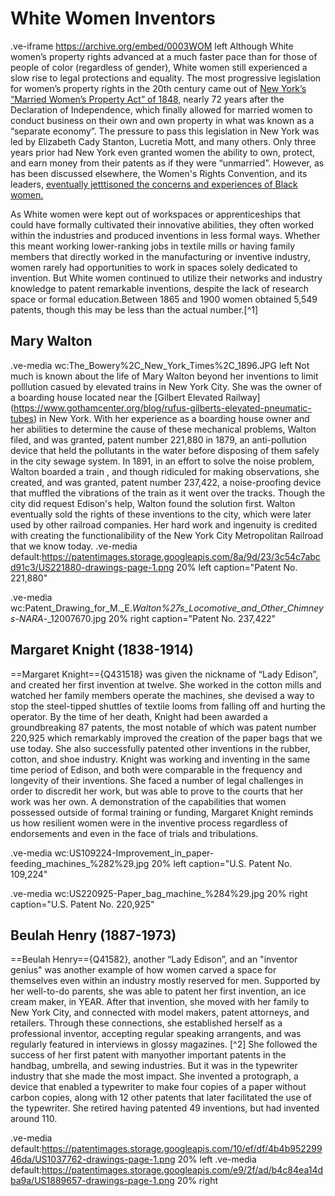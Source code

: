 # White Women Inventors

.ve-iframe https://archive.org/embed/0003WOM left
Although White women’s property rights advanced at a much faster pace than for those of people of color (regardless of gender), White women still experienced a slow rise to legal protections and equality. The most progressive legislation for women’s property rights in the 20th century came out of [New York’s “Married Women’s Property Act” of 1848](https://en.wikipedia.org/wiki/Married_Women%27s_Property_Acts_in_the_United_States#cite_note-khan-8), nearly 72 years after the Declaration of Independence, which finally allowed for married women to conduct business on their own and own property in what was known as a “separate economy”. The pressure to pass this legislation in New York was led by Elizabeth Cady Stanton, Lucretia Mott, and many others. Only three years prior had New York even granted women the ability to own, protect, and earn money from their patents as if they were “unmarried”. However, as has been discussed elsewhere, the Women's Rights Convention, and its leaders, [eventually jetttisoned the concerns and experiences of Black women.](https://www.nps.gov/articles/black-women-and-the-fight-for-voting-rights.htm#:~:text=During%20the%2019th%20and%2020th,gain%20the%20right%20to%20vote)

As White women were kept out of workspaces or apprenticeships that could have formally cultivated their innovative abilities, they often worked within the industries and produced inventions in less formal ways. Whether this meant working lower-ranking jobs in textile mills or having family members that directly worked in the manufacturing or inventive industry, women rarely had opportunities to work in spaces solely dedicated to invention. But White women continued to utilize their networks and industry knowledge to patent remarkable inventions, despite the lack of research space or formal education.Between 1865 and 1900 women obtained 5,549 patents, though this may be less than the actual number.[^1]

## Mary Walton
.ve-media wc:The_Bowery%2C_New_York_Times%2C_1896.JPG left
Not much is known about the life of Mary Walton beyond her inventions to limit polllution casued by elevated trains in New York City. She was the owner of a boarding house located near the [Gilbert Elevated Railway] (https://www.gothamcenter.org/blog/rufus-gilberts-elevated-pneumatic-tubes) in New York. With her experience as a boarding house owner and her abilities to determine the cause of these mechanical problems, Walton filed, and was granted, patent number 221,880 in 1879,  an anti-pollution device that held the pollutants in the water before disposing of them safely in the city sewage system. In 1891, in an effort to solve the noise problem, Walton boarded a train , and though ridiculed for making observations, she created, and was granted, patent number 237,422, a noise-proofing device that muffled the vibrations of the train as it went over the tracks. Though the city did request Edison's help, Walton found the solution first.  Walton eventually sold the rights of these inventions to the city,  which were later used by other railroad companies. Her hard work and ingenuity is credited with creating the functionalibility of the New York City Metropolitan Railroad that we know today. 
.ve-media default:https://patentimages.storage.googleapis.com/8a/9d/23/3c54c7abcd91c3/US221880-drawings-page-1.png 20% left caption="Patent No. 221,880"

.ve-media wc:Patent_Drawing_for_M._E._Walton%27s_Locomotive_and_Other_Chimneys_-_NARA_-_12007670.jpg 20% right caption="Patent No. 237,422"

## Margaret Knight (1838-1914)
==Margaret Knight=={Q431518} was given the nickname of “Lady Edison”, and created her first invention at twelve. She worked in the cotton mills and watched her family members operate the machines, she devised a way to stop the steel-tipped shuttles of textile looms from falling off and hurting the operator. By the time of her death, Knight had been awarded a groundbreaking 87 patents, the most notable of which was patent number 220,925 which remarkably improved the creation of the paper bags that we use today. She also successfully patented other inventions in the rubber, cotton, and shoe industry. Knight was working and inventing in the same time period of Edison, and both were comparable in the frequency and longevity of their inventions. She faced a number of legal challenges in order to discredit her work, but was able to prove to the courts that her work was her own. A demonstration of the capabilities that women possessed outside of formal training or funding, Margaret Knight reminds us how resilient women were in the inventive process regardless of endorsements and even in the face of trials and tribulations. 

.ve-media wc:US109224-Improvement_in_paper-feeding_machines_%282%29.jpg 20% left caption="U.S. Patent No. 109,224"

.ve-media wc:US220925-Paper_bag_machine_%284%29.jpg 20% right caption="U.S. Patent No. 220,925"

## Beulah Henry (1887-1973)

==Beulah Henry=={Q41582}, another “Lady Edison”, and an "inventor genius" was another example of how women carved a space for themselves even within an industry mostly reserved for men. Supported by her well-to-do parents, she was able to patent her first invention, an ice cream maker, in YEAR. After that invention, she moved with her family to New York City, and connected with model makers, patent attorneys, and retailers. Through these connections, she established herself as a professional inventor, accepting regular speaking arrangents, and was regularly featured in interviews in glossy magazines. [^2] She followed the success of her first patent with manyother important patents in the handbag, umbrella, and sewing industries. But it was in the typewriter industry that she made the most impact. She  invented a protograph, a device that enabled a typewriter to make four copies of a paper without carbon copies, along with 12 other patents that later facilitated the use of the typewriter. She retired having patented 49 inventions, but had invented around 110.

.ve-media default:https://patentimages.storage.googleapis.com/10/ef/df/4b4b95229946da/US1037762-drawings-page-1.png 20% left
.ve-media default:https://patentimages.storage.googleapis.com/e9/2f/ad/b4c84ea14dba9a/US1889657-drawings-page-1.png 20% right